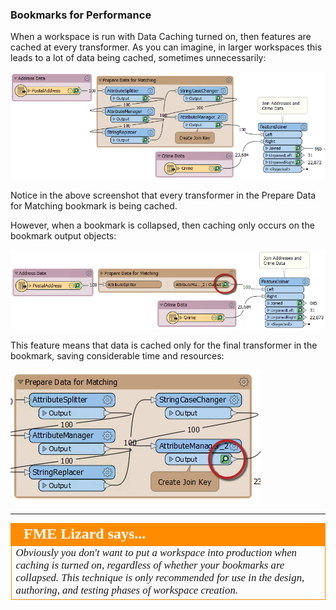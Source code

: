 ### Bookmarks for Performance ###
When a workspace is run with Data Caching turned on, then features are cached at every transformer. As you can imagine, in larger workspaces this leads to a lot of data being cached, sometimes unnecessarily:

![](./Images/Img5.055.CachingInBookmark.png)

Notice in the above screenshot that every transformer in the Prepare Data for Matching bookmark is being cached.

However, when a bookmark is collapsed, then caching only occurs on the bookmark output objects:

![](./Images/Img5.056.CachingOnBookmark.png)

This feature means that data is cached only for the final transformer in the bookmark, saving considerable time and resources:

![](./Images/Img5.057.NoCachingInBookmark.png)

---

<!--Person X Says Section-->

<table style="border-spacing: 0px">
<tr>
<td style="vertical-align:middle;background-color:darkorange;border: 2px solid darkorange">
<i class="fa fa-quote-left fa-lg fa-pull-left fa-fw" style="color:white;padding-right: 12px;vertical-align:text-top"></i>
<span style="color:white;font-size:x-large;font-weight: bold;font-family:serif">FME Lizard says...</span>
</td>
</tr>

<tr>
<td style="border: 1px solid darkorange">
<span style="font-family:serif; font-style:italic; font-size:larger">
Obviously you don't want to put a workspace into production when caching is turned on, regardless of whether your bookmarks are collapsed. This technique is only recommended for use in the design, authoring, and testing phases of workspace creation.
</span>
</td>
</tr>
</table>

